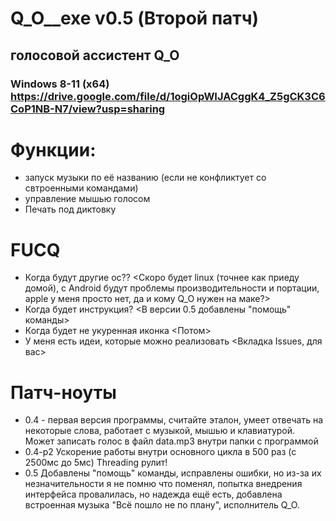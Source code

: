 # Q_O__exe v0.5 (Второй патч)
## голосовой ассистент Q_O
### Windows 8-11 (x64) https://drive.google.com/file/d/1ogiOpWIJACggK4_Z5gCK3C6CoP1NB-N7/view?usp=sharing
# Функции:
- запуск музыки по её названию (если не конфликтует со свтроенными командами)
- управление мышью голосом
- Печать под диктовку
# FUCQ
- Когда будут другие ос?? <Скоро будет linux (точнее как приеду домой), с Android будут проблемы производительности и портации, apple у меня просто нет, да и кому Q_O нужен на маке?>
- Когда будет инструкция? <В версии 0.5 добавлены "помощь" команды>
- Когда будет не укуренная иконка <Потом>
- У меня есть идеи, которые можно реализовать <Вкладка Issues, для вас>
# Патч-ноуты
- 0.4 - первая версия программы, считайте эталон, умеет отвечать на некоторые слова, работает с музыкой, мышью и клавиатурой. Может записать голос в файл data.mp3 внутри папки с программой
- 0.4-p2 Ускорение работы внутри основного цикла в 500 раз (с 2500мс до 5мс) Threading рулит!
- 0.5 Добавлены "помощь" команды, исправлены ошибки, но из-за их незначительности я не помню что поменял, попытка внедрения интерфейса провалилась, но надежда ещё есть, добавлена встроенная музыка "Всё пошло не по плану", исполнитель Q_O.
